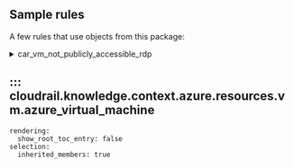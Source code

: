 ## Sample rules
A few rules that use objects from this package:

<details>
<summary>car_vm_not_publicly_accessible_rdp</summary>

```python
--8<--
cloudrail/knowledge/rules/azure/context_aware/not_publicly_accessible_rule.py
--8<--
```
</details>

## ::: cloudrail.knowledge.context.azure.resources.vm.azure_virtual_machine
    rendering:
      show_root_toc_entry: false
    selection:
      inherited_members: true
